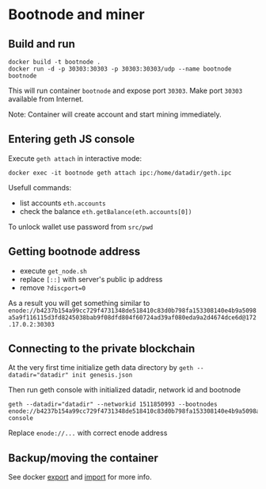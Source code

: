 Bootnode and miner
==================

## Build and run

```
docker build -t bootnode .
docker run -d -p 30303:30303 -p 30303:30303/udp --name bootnode bootnode
```

This will run container `bootnode` and expose port `30303`. Make port `30303` available from Internet.

Note: Container will create account and start mining immediately.

## Entering geth JS console

Execute `geth attach` in interactive mode:

```
docker exec -it bootnode geth attach ipc:/home/datadir/geth.ipc
```

Usefull commands:

* list accounts `eth.accounts`
* check the balance `eth.getBalance(eth.accounts[0])`

To unlock wallet use password from `src/pwd`

## Getting bootnode address

* execute `get_node.sh`
* replace `[::]` with server's public ip address
* remove `?discport=0`

As a result you will get something similar to `enode://b4237b154a99cc729f4731348de518410c83d0b798fa153308140e4b9a5098a5a9f116115d3fd8245038bab9f08dfd804f60724ad39af080eda9a2d4674dce6d@172.17.0.2:30303`

## Connecting to the private blockchain

At the very first time initialize geth data directory by `geth --datadir="datadir" init genesis.json`

Then run geth console with initialized datadir, network id and bootnode

```
geth --datadir="datadir" --networkid 1511850993 --bootnodes enode://b4237b154a99cc729f4731348de518410c83d0b798fa153308140e4b9a5098a5a9f116115d3fd8245038bab9f08dfd804f60724ad39af080eda9a2d4674dce6d@172.17.0.2:30303 console
```

Replace `enode://...` with correct enode address

## Backup/moving the container

See docker [export](https://docs.docker.com/engine/reference/commandline/export/) and [import](https://docs.docker.com/engine/reference/commandline/import/) for more info.
